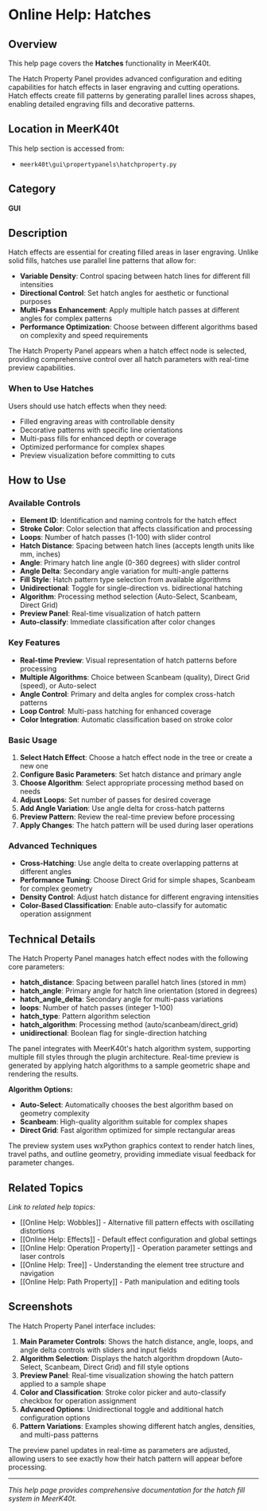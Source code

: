 # Online Help: Hatches

## Overview

This help page covers the **Hatches** functionality in MeerK40t.

The Hatch Property Panel provides advanced configuration and editing capabilities for hatch effects in laser engraving and cutting operations. Hatch effects create fill patterns by generating parallel lines across shapes, enabling detailed engraving fills and decorative patterns.

## Location in MeerK40t

This help section is accessed from:
- `meerk40t\gui\propertypanels\hatchproperty.py`

## Category

**GUI**

## Description

Hatch effects are essential for creating filled areas in laser engraving. Unlike solid fills, hatches use parallel line patterns that allow for:

- **Variable Density**: Control spacing between hatch lines for different fill intensities
- **Directional Control**: Set hatch angles for aesthetic or functional purposes
- **Multi-Pass Enhancement**: Apply multiple hatch passes at different angles for complex patterns
- **Performance Optimization**: Choose between different algorithms based on complexity and speed requirements

The Hatch Property Panel appears when a hatch effect node is selected, providing comprehensive control over all hatch parameters with real-time preview capabilities.

### When to Use Hatches

Users should use hatch effects when they need:
- Filled engraving areas with controllable density
- Decorative patterns with specific line orientations
- Multi-pass fills for enhanced depth or coverage
- Optimized performance for complex shapes
- Preview visualization before committing to cuts

## How to Use

### Available Controls

- **Element ID**: Identification and naming controls for the hatch effect
- **Stroke Color**: Color selection that affects classification and processing
- **Loops**: Number of hatch passes (1-100) with slider control
- **Hatch Distance**: Spacing between hatch lines (accepts length units like mm, inches)
- **Angle**: Primary hatch line angle (0-360 degrees) with slider control
- **Angle Delta**: Secondary angle variation for multi-angle patterns
- **Fill Style**: Hatch pattern type selection from available algorithms
- **Unidirectional**: Toggle for single-direction vs. bidirectional hatching
- **Algorithm**: Processing method selection (Auto-Select, Scanbeam, Direct Grid)
- **Preview Panel**: Real-time visualization of hatch pattern
- **Auto-classify**: Immediate classification after color changes

### Key Features

- **Real-time Preview**: Visual representation of hatch patterns before processing
- **Multiple Algorithms**: Choice between Scanbeam (quality), Direct Grid (speed), or Auto-select
- **Angle Control**: Primary and delta angles for complex cross-hatch patterns
- **Loop Control**: Multi-pass hatching for enhanced coverage
- **Color Integration**: Automatic classification based on stroke color

### Basic Usage

1. **Select Hatch Effect**: Choose a hatch effect node in the tree or create a new one
2. **Configure Basic Parameters**: Set hatch distance and primary angle
3. **Choose Algorithm**: Select appropriate processing method based on needs
4. **Adjust Loops**: Set number of passes for desired coverage
5. **Add Angle Variation**: Use angle delta for cross-hatch patterns
6. **Preview Pattern**: Review the real-time preview before processing
7. **Apply Changes**: The hatch pattern will be used during laser operations

### Advanced Techniques

- **Cross-Hatching**: Use angle delta to create overlapping patterns at different angles
- **Performance Tuning**: Choose Direct Grid for simple shapes, Scanbeam for complex geometry
- **Density Control**: Adjust hatch distance for different engraving intensities
- **Color-Based Classification**: Enable auto-classify for automatic operation assignment

## Technical Details

The Hatch Property Panel manages hatch effect nodes with the following core parameters:

- **hatch_distance**: Spacing between parallel hatch lines (stored in mm)
- **hatch_angle**: Primary angle for hatch line orientation (stored in degrees)
- **hatch_angle_delta**: Secondary angle for multi-pass variations
- **loops**: Number of hatch passes (integer 1-100)
- **hatch_type**: Pattern algorithm selection
- **hatch_algorithm**: Processing method (auto/scanbeam/direct_grid)
- **unidirectional**: Boolean flag for single-direction hatching

The panel integrates with MeerK40t's hatch algorithm system, supporting multiple fill styles through the plugin architecture. Real-time preview is generated by applying hatch algorithms to a sample geometric shape and rendering the results.

**Algorithm Options:**
- **Auto-Select**: Automatically chooses the best algorithm based on geometry complexity
- **Scanbeam**: High-quality algorithm suitable for complex shapes
- **Direct Grid**: Fast algorithm optimized for simple rectangular areas

The preview system uses wxPython graphics context to render hatch lines, travel paths, and outline geometry, providing immediate visual feedback for parameter changes.

## Related Topics

*Link to related help topics:*

- [[Online Help: Wobbles]] - Alternative fill pattern effects with oscillating distortions
- [[Online Help: Effects]] - Default effect configuration and global settings
- [[Online Help: Operation Property]] - Operation parameter settings and laser controls
- [[Online Help: Tree]] - Understanding the element tree structure and navigation
- [[Online Help: Path Property]] - Path manipulation and editing tools

## Screenshots

The Hatch Property Panel interface includes:

1. **Main Parameter Controls**: Shows the hatch distance, angle, loops, and angle delta controls with sliders and input fields
2. **Algorithm Selection**: Displays the hatch algorithm dropdown (Auto-Select, Scanbeam, Direct Grid) and fill style options
3. **Preview Panel**: Real-time visualization showing the hatch pattern applied to a sample shape
4. **Color and Classification**: Stroke color picker and auto-classify checkbox for operation assignment
5. **Advanced Options**: Unidirectional toggle and additional hatch configuration options
6. **Pattern Variations**: Examples showing different hatch angles, densities, and multi-pass patterns

The preview panel updates in real-time as parameters are adjusted, allowing users to see exactly how their hatch pattern will appear before processing.

---

*This help page provides comprehensive documentation for the hatch fill system in MeerK40t.*
